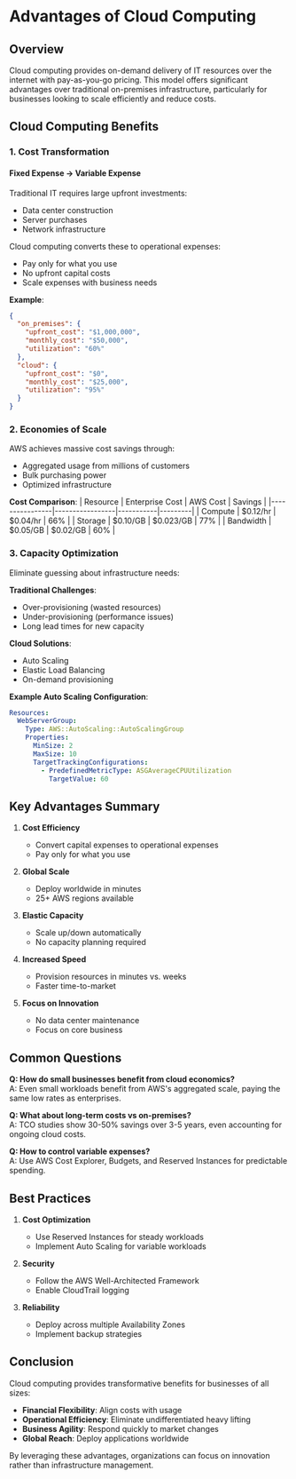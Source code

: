 
# Advantages of Cloud Computing

## Overview
Cloud computing provides on-demand delivery of IT resources over the internet with pay-as-you-go pricing. This model offers significant advantages over traditional on-premises infrastructure, particularly for businesses looking to scale efficiently and reduce costs.

## Cloud Computing Benefits

### 1. Cost Transformation
#### Fixed Expense → Variable Expense
Traditional IT requires large upfront investments:
- Data center construction
- Server purchases
- Network infrastructure

Cloud computing converts these to operational expenses:
- Pay only for what you use
- No upfront capital costs
- Scale expenses with business needs

**Example**:
```json
{
  "on_premises": {
    "upfront_cost": "$1,000,000",
    "monthly_cost": "$50,000",
    "utilization": "60%"
  },
  "cloud": {
    "upfront_cost": "$0",
    "monthly_cost": "$25,000",
    "utilization": "95%"
  }
}
```

### 2. Economies of Scale
AWS achieves massive cost savings through:
- Aggregated usage from millions of customers
- Bulk purchasing power
- Optimized infrastructure

**Cost Comparison**:
| Resource       | Enterprise Cost | AWS Cost  | Savings |
|----------------|-----------------|-----------|---------|
| Compute        | $0.12/hr        | $0.04/hr  | 66%     |
| Storage        | $0.10/GB        | $0.023/GB | 77%     |
| Bandwidth      | $0.05/GB        | $0.02/GB  | 60%     |

### 3. Capacity Optimization
Eliminate guessing about infrastructure needs:

**Traditional Challenges**:
- Over-provisioning (wasted resources)
- Under-provisioning (performance issues)
- Long lead times for new capacity

**Cloud Solutions**:
- Auto Scaling
- Elastic Load Balancing
- On-demand provisioning

**Example Auto Scaling Configuration**:
```yaml
Resources:
  WebServerGroup:
    Type: AWS::AutoScaling::AutoScalingGroup
    Properties:
      MinSize: 2
      MaxSize: 10
      TargetTrackingConfigurations:
        - PredefinedMetricType: ASGAverageCPUUtilization
          TargetValue: 60
```

## Key Advantages Summary

1. **Cost Efficiency**  
   - Convert capital expenses to operational expenses  
   - Pay only for what you use  

2. **Global Scale**  
   - Deploy worldwide in minutes  
   - 25+ AWS regions available  

3. **Elastic Capacity**  
   - Scale up/down automatically  
   - No capacity planning required  

4. **Increased Speed**  
   - Provision resources in minutes vs. weeks  
   - Faster time-to-market  

5. **Focus on Innovation**  
   - No data center maintenance  
   - Focus on core business  

## Common Questions

**Q: How do small businesses benefit from cloud economics?**  
A: Even small workloads benefit from AWS's aggregated scale, paying the same low rates as enterprises.

**Q: What about long-term costs vs on-premises?**  
A: TCO studies show 30-50% savings over 3-5 years, even accounting for ongoing cloud costs.

**Q: How to control variable expenses?**  
A: Use AWS Cost Explorer, Budgets, and Reserved Instances for predictable spending.

## Best Practices

1. **Cost Optimization**  
   - Use Reserved Instances for steady workloads  
   - Implement Auto Scaling for variable workloads  

2. **Security**  
   - Follow the AWS Well-Architected Framework  
   - Enable CloudTrail logging  

3. **Reliability**  
   - Deploy across multiple Availability Zones  
   - Implement backup strategies  

## Conclusion

Cloud computing provides transformative benefits for businesses of all sizes:

- **Financial Flexibility**: Align costs with usage  
- **Operational Efficiency**: Eliminate undifferentiated heavy lifting  
- **Business Agility**: Respond quickly to market changes  
- **Global Reach**: Deploy applications worldwide  

By leveraging these advantages, organizations can focus on innovation rather than infrastructure management.
